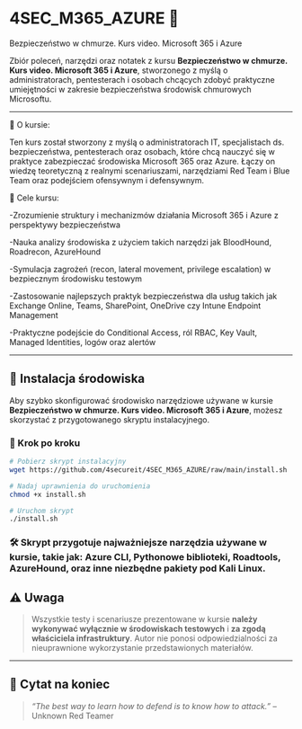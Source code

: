 # 4SEC_M365_AZURE 🚀
Bezpieczeństwo w chmurze. Kurs video. Microsoft 365 i Azure

 
Zbiór poleceń, narzędzi oraz notatek z kursu **Bezpieczeństwo w chmurze. Kurs video. Microsoft 365 i Azure**, stworzonego z myślą o administratorach, pentesterach i osobach chcących zdobyć praktyczne umiejętności w zakresie bezpieczeństwa środowisk chmurowych Microsoftu.

---
📘 O kursie:

Ten kurs został stworzony z myślą o administratorach IT, specjalistach ds. bezpieczeństwa, pentesterach oraz osobach, które chcą nauczyć się w praktyce zabezpieczać środowiska Microsoft 365 oraz Azure. 
Łączy on wiedzę teoretyczną z realnymi scenariuszami, narzędziami Red Team i Blue Team oraz podejściem ofensywnym i defensywnym.

🎯 Cele kursu:

-Zrozumienie struktury i mechanizmów działania Microsoft 365 i Azure z perspektywy bezpieczeństwa

-Nauka analizy środowiska z użyciem takich narzędzi jak BloodHound, Roadrecon, AzureHound

-Symulacja zagrożeń (recon, lateral movement, privilege escalation) w bezpiecznym środowisku testowym

-Zastosowanie najlepszych praktyk bezpieczeństwa dla usług takich jak Exchange Online, Teams, SharePoint, OneDrive czy Intune Endpoint Management

-Praktyczne podejście do Conditional Access, ról RBAC, Key Vault, Managed Identities, logów oraz alertów

---

## 🚀 Instalacja środowiska

Aby szybko skonfigurować środowisko narzędziowe używane w kursie **Bezpieczeństwo w chmurze. Kurs video. Microsoft 365 i Azure**, możesz skorzystać z przygotowanego skryptu instalacyjnego.

### 🔧 Krok po kroku

```bash
# Pobierz skrypt instalacyjny
wget https://github.com/4secureit/4SEC_M365_AZURE/raw/main/install.sh

# Nadaj uprawnienia do uruchomienia
chmod +x install.sh

# Uruchom skrypt
./install.sh
```
### 🛠 Skrypt przygotuje najważniejsze narzędzia używane w kursie, takie jak: Azure CLI, Pythonowe biblioteki, Roadtools, AzureHound, oraz inne niezbędne pakiety pod Kali Linux.


## ⚠️ Uwaga

> Wszystkie testy i scenariusze prezentowane w kursie **należy wykonywać wyłącznie w środowiskach testowych** i **za zgodą właściciela infrastruktury**. Autor nie ponosi odpowiedzialności za nieuprawnione wykorzystanie przedstawionych materiałów.

---

## 🧠 Cytat na koniec

> *“The best way to learn how to defend is to know how to attack.”* – Unknown Red Teamer
